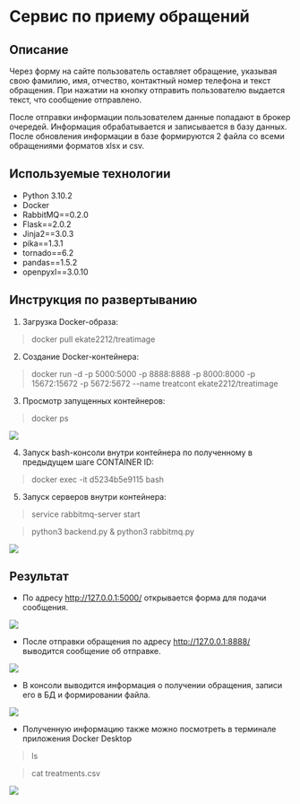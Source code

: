 ﻿#  Сервис по приему обращений #


##  Описание ##

Через форму на сайте пользователь оставляет обращение, указывая свою фамилию, имя, отчество, контактный номер телефона и текст обращения. При нажатии на кнопку отправить пользователю выдается текст, что сообщение отправлено. 

После отправки информации пользователем данные попадают в брокер очередей. Информация обрабатывается и записывается в базу данных. После обновления информации в базе формируются 2 файла со всеми обращениями форматов xlsx и csv.

##  Используемые технологии ##

- Python 3.10.2
- Docker
- RabbitMQ==0.2.0
- Flask==2.0.2
- Jinja2==3.0.3
- pika==1.3.1
- tornado==6.2
- pandas==1.5.2
- openpyxl==3.0.10



##  Инструкция по развертыванию ##

1. Загрузка Docker-образа:

> docker pull ekate2212/treatimage

2. Создание Docker-контейнера:

> docker run -d -p 5000:5000 -p 8888:8888 -p 8000:8000 -p 15672:15672 -p 5672:5672 --name treatcont ekate2212/treatimage

3. Просмотр запущенных контейнеров:

> docker ps

![](https://github.com/katecapri/images-for-readme/blob/main/001.png)

4. Запуск bash-консоли внутри контейнера по полученному в предыдущем шаге CONTAINER ID:

> docker exec -it d5234b5e9115 bash

5. Запуск серверов внутри контейнера:

> service rabbitmq-server start

> python3 backend.py & python3 rabbitmq.py

![](https://github.com/katecapri/images-for-readme/blob/main/002.png)




##  Результат ##

- По адресу <http://127.0.0.1:5000/> открывается форма для подачи сообщения.

![](https://github.com/katecapri/images-for-readme/blob/main/003.png)

- После отправки обращения по адресу <http://127.0.0.1:8888/> выводится сообщение об отправке.

![](https://github.com/katecapri/images-for-readme/blob/main/004.png)

- В консоли выводится информация о получении обращения, записи его в БД и формировании файла.

![](https://github.com/katecapri/images-for-readme/blob/main/005.png)

- Полученную информацию также можно посмотреть в терминале приложения Docker Desktop

> ls

> cat treatments.csv

![](https://github.com/katecapri/images-for-readme/blob/main/006.png)

